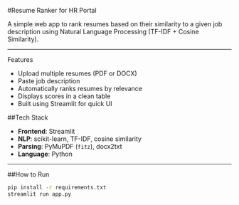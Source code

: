 #Resume Ranker for HR Portal

A simple web app to rank resumes based on their similarity to a given job description using Natural Language Processing (TF-IDF + Cosine Similarity).

---

 Features

- Upload multiple resumes (PDF or DOCX)
- Paste job description
- Automatically ranks resumes by relevance
- Displays scores in a clean table
- Built using Streamlit for quick UI

##Tech Stack

- **Frontend**: Streamlit
- **NLP**: scikit-learn, TF-IDF, cosine similarity
- **Parsing**: PyMuPDF (`fitz`), docx2txt
- **Language**: Python

---

##How to Run

```bash
pip install -r requirements.txt
streamlit run app.py
